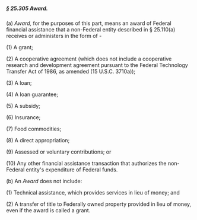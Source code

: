 ##### § 25.305 Award. #####

(a) *Award,* for the purposes of this part, means an award of Federal financial assistance that a non-Federal entity described in § 25.110(a) receives or administers in the form of -

(1) A grant;

(2) A cooperative agreement (which does not include a cooperative research and development agreement pursuant to the Federal Technology Transfer Act of 1986, as amended (15 U.S.C. 3710a));

(3) A loan;

(4) A loan guarantee;

(5) A subsidy;

(6) Insurance;

(7) Food commodities;

(8) A direct appropriation;

(9) Assessed or voluntary contributions; or

(10) Any other financial assistance transaction that authorizes the non-Federal entity's expenditure of Federal funds.

(b) An *Award* does not include:

(1) Technical assistance, which provides services in lieu of money; and

(2) A transfer of title to Federally owned property provided in lieu of money, even if the award is called a grant.